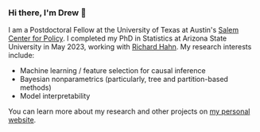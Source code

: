 ### Hi there, I'm Drew 👋

I am a Postdoctoral Fellow at the University of Texas at Austin's [Salem Center for Policy](https://salemcenter.org). I completed my PhD in Statistics at Arizona State University in May 2023, working with [Richard Hahn](https://math.la.asu.edu/~prhahn/). 
My research interests include:

* Machine learning / feature selection for causal inference
* Bayesian nonparametrics (particularly, tree and partition-based methods)
* Model interpretability

You can learn more about my research and other projects on [my personal website](https://andrewherren.github.io).
